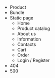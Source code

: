 - Product
- Bundle
- Static page
  - Home
  - Product catalog
  - About us
  - Information
  - Contacts
  - Cart
  - Order
  - Login / Register
- 404
- 500
